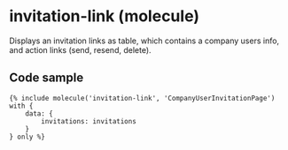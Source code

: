 # invitation-link (molecule)

Displays an invitation links as table, which contains a company users info, and action links (send, resend, delete).

## Code sample

```
{% include molecule('invitation-link', 'CompanyUserInvitationPage') with {
    data: {
        invitations: invitations
    }
} only %}
```
